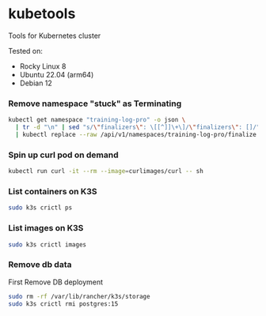 # kubetools
Tools for Kubernetes cluster

Tested on:
- Rocky Linux 8
- Ubuntu 22.04 (arm64)
- Debian 12

### Remove namespace "stuck" as Terminating

```bash
kubectl get namespace "training-log-pro" -o json \
  | tr -d "\n" | sed "s/\"finalizers\": \[[^]]\+\]/\"finalizers\": []/" \
  | kubectl replace --raw /api/v1/namespaces/training-log-pro/finalize -f -
```

### Spin up curl pod on demand

```bash
kubectl run curl -it --rm --image=curlimages/curl -- sh
```

### List containers on K3S

```bash
sudo k3s crictl ps
```

### List images on K3S

```bash
sudo k3s crictl images
```

### Remove db data

First Remove DB deployment

```bash
sudo rm -rf /var/lib/rancher/k3s/storage
sudo k3s crictl rmi postgres:15
```